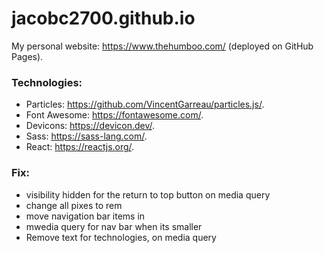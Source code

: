 # jacobc2700.github.io

My personal website: https://www.thehumboo.com/ (deployed on GitHub Pages).

### Technologies:

- Particles: https://github.com/VincentGarreau/particles.js/.
- Font Awesome: https://fontawesome.com/.
- Devicons: https://devicon.dev/.
- Sass: https://sass-lang.com/.
- React: https://reactjs.org/.

### Fix:

- visibility hidden for the return to top button on media query
- change all pixes to rem
- move navigation bar items in
- mwedia query for nav bar when its smaller
- Remove text for technologies, on media query
